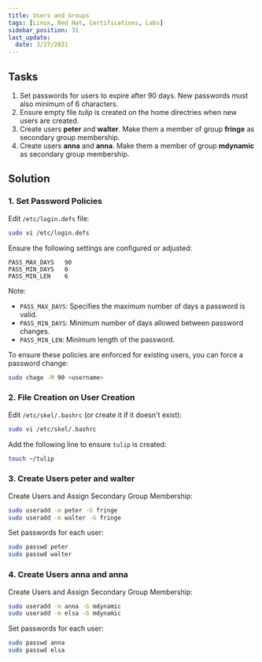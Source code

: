 ```yaml
---
title: Users and Groups
tags: [Linux, Red Hat, Certifications, Labs]
sidebar_position: 31
last_update:
  date: 3/27/2021
---
```


## Tasks

1. Set passwords for users to expire after 90 days. New passwords must also minimum of 6 characters.
2. Ensure empty file *tulip* is created on the home directries when new users are created.
3. Create users **peter** and **walter**.  Make them a member of group **fringe** as secondary group membership.
4. Create users **anna** and **anna**. Make them a member of group **mdynamic** as secondary group membership.


## Solution


### 1. Set Password Policies

Edit `/etc/login.defs` file:
```bash
sudo vi /etc/login.defs
```

Ensure the following settings are configured or adjusted:
```plaintext
PASS_MAX_DAYS   90
PASS_MIN_DAYS   0
PASS_MIN_LEN    6
```

Note:

- `PASS_MAX_DAYS`: Specifies the maximum number of days a password is valid.
- `PASS_MIN_DAYS`: Minimum number of days allowed between password changes.
- `PASS_MIN_LEN`: Minimum length of the password.


To ensure these policies are enforced for existing users, you can force a password change:
```bash
sudo chage -M 90 <username>
```


### 2. File Creation on User Creation


Edit `/etc/skel/.bashrc` (or create it if it doesn't exist):
```bash
sudo vi /etc/skel/.bashrc
```

Add the following line to ensure `tulip` is created:
```bash
touch ~/tulip
```

### 3. Create Users peter and walter

Create Users and Assign Secondary Group Membership:

```bash
sudo useradd -m peter -G fringe
sudo useradd -m walter -G fringe
```


Set passwords for each user:
```bash
sudo passwd peter
sudo passwd walter
```

### 4. Create Users anna and anna

Create Users and Assign Secondary Group Membership:

```bash
sudo useradd -m anna -G mdynamic
sudo useradd -m elsa -G mdynamic
```

Set passwords for each user:
```bash
sudo passwd anna
sudo passwd elsa
```
